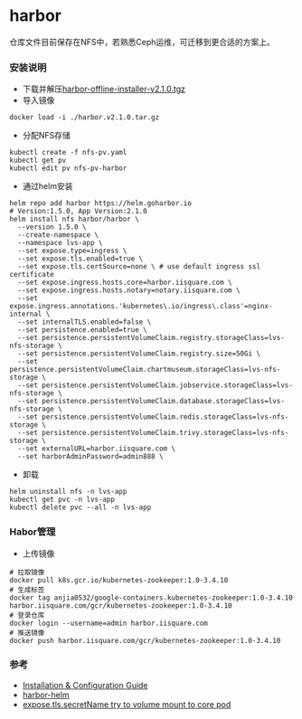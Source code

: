 # harbor
仓库文件目前保存在NFS中，若熟悉Ceph运维，可迁移到更合适的方案上。

### 安装说明
- 下载并解压[harbor-offline-installer-v2.1.0.tgz](https://github.com/goharbor/harbor/releases/tag/v2.1.0)
- 导入镜像
```
docker load -i ./harbor.v2.1.0.tar.gz
```
- 分配NFS存储
```
kubectl create -f nfs-pv.yaml
kubectl get pv
kubectl edit pv nfs-pv-harbor
```
- 通过helm安装
```
helm repo add harbor https://helm.goharbor.io
# Version:1.5.0, App Version:2.1.0
helm install nfs harbor/harbor \
  --version 1.5.0 \
  --create-namespace \
  --namespace lvs-app \
  --set expose.type=ingress \
  --set expose.tls.enabled=true \
  --set expose.tls.certSource=none \ # use default ingress ssl certificate
  --set expose.ingress.hosts.core=harbor.iisquare.com \
  --set expose.ingress.hosts.notary=notary.iisquare.com \
  --set expose.ingress.annotations.'kubernetes\.io/ingress\.class'=nginx-internal \
  --set internalTLS.enabled=false \
  --set persistence.enabled=true \
  --set persistence.persistentVolumeClaim.registry.storageClass=lvs-nfs-storage \
  --set persistence.persistentVolumeClaim.registry.size=50Gi \
  --set persistence.persistentVolumeClaim.chartmuseum.storageClass=lvs-nfs-storage \
  --set persistence.persistentVolumeClaim.jobservice.storageClass=lvs-nfs-storage \
  --set persistence.persistentVolumeClaim.database.storageClass=lvs-nfs-storage \
  --set persistence.persistentVolumeClaim.redis.storageClass=lvs-nfs-storage \
  --set persistence.persistentVolumeClaim.trivy.storageClass=lvs-nfs-storage \
  --set externalURL=harbor.iisquare.com \
  --set harborAdminPassword=admin888 \
```
- 卸载
```
helm uninstall nfs -n lvs-app
kubectl get pvc -n lvs-app
kubectl delete pvc --all -n lvs-app
```

### Habor管理
- 上传镜像
```
# 拉取镜像
docker pull k8s.gcr.io/kubernetes-zookeeper:1.0-3.4.10
# 生成标签
docker tag anjia0532/google-containers.kubernetes-zookeeper:1.0-3.4.10 harbor.iisquare.com/gcr/kubernetes-zookeeper:1.0-3.4.10
# 登录仓库
docker login --username=admin harbor.iisquare.com
# 推送镜像
docker push harbor.iisquare.com/gcr/kubernetes-zookeeper:1.0-3.4.10
```

### 参考
- [Installation & Configuration Guide](https://goharbor.io/docs/2.1.0/install-config/)
- [harbor-helm](https://github.com/goharbor/harbor-helm)
- [expose.tls.secretName try to volume mount to core pod](https://github.com/goharbor/harbor-helm/issues/261)
